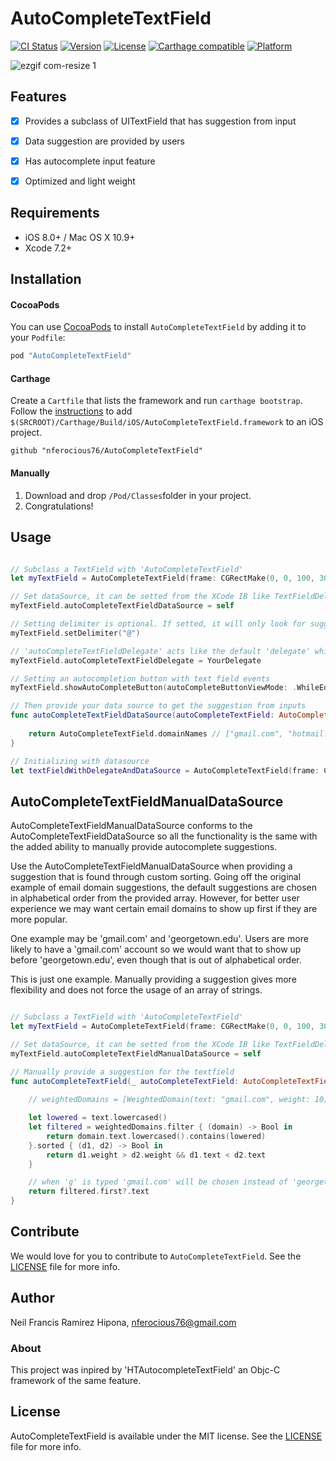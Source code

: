 # AutoCompleteTextField

[![CI Status](https://img.shields.io/badge/build-passed-brightgreen.svg)](https://img.shields.io/badge/build-passed-brightgreen.svg)
[![Version](https://img.shields.io/badge/pod-v0.1.5-blue.svg)](https://img.shields.io/badge/pod-v0.1.5-blue.svg)
[![License](https://img.shields.io/badge/License-MIT-yellow.svg)](https://img.shields.io/badge/Lisence-MIT-yellow.svg)
[![Carthage compatible](https://img.shields.io/badge/Carthage-compatible-4BC51D.svg?style=flat)](https://github.com/Carthage/Carthage)
[![Platform](https://img.shields.io/badge/platform-ios-lightgrey.svg)](https://img.shields.io/badge/platform-ios-lightgrey.svg)

![ezgif com-resize 1](https://cloud.githubusercontent.com/assets/6511079/16903266/0f2c58e2-4c50-11e6-827c-57b47992c9b2.gif)

## Features
- [x] Provides a subclass of UITextField that has suggestion from input
- [x] Data suggestion are provided by users
- [x] Has autocomplete input feature
- [x] Optimized and light weight


## Requirements

- iOS 8.0+ / Mac OS X 10.9+
- Xcode 7.2+


## Installation

#### CocoaPods
You can use [CocoaPods](http://cocoapods.org/) to install `AutoCompleteTextField` by adding it to your `Podfile`:

```ruby
pod "AutoCompleteTextField"
```

#### Carthage
Create a `Cartfile` that lists the framework and run `carthage bootstrap`. Follow the [instructions](https://github.com/Carthage/Carthage#if-youre-building-for-ios) to add `$(SRCROOT)/Carthage/Build/iOS/AutoCompleteTextField.framework` to an iOS project.

```
github "nferocious76/AutoCompleteTextField"
```

#### Manually
1. Download and drop ```/Pod/Classes```folder in your project.  
2. Congratulations!  

## Usage

```Swift

// Subclass a TextField with 'AutoCompleteTextField'
let myTextField = AutoCompleteTextField(frame: CGRectMake(0, 0, 100, 30))

// Set dataSource, it can be setted from the XCode IB like TextFieldDelegate
myTextField.autoCompleteTextFieldDataSource = self

// Setting delimiter is optional. If setted, it will only look for suggestion if delimiter is found
myTextField.setDelimiter("@")

// 'autoCompleteTextFieldDelegate' acts like the default 'delegate' which 'delegate' is also accessible to the IB.
myTextField.autoCompleteTextFieldDelegate = YourDelegate

// Setting an autocompletion button with text field events
myTextField.showAutoCompleteButton(autoCompleteButtonViewMode: .WhileEditing)

// Then provide your data source to get the suggestion from inputs
func autoCompleteTextFieldDataSource(autoCompleteTextField: AutoCompleteTextField) -> [String] {
        
    return AutoCompleteTextField.domainNames // ["gmail.com", "hotmail.com", "domain.net"]
}

// Initializing with datasource
let textFieldWithDelegateAndDataSource = AutoCompleteTextField(frame: CGRect(x: 20, y: 64, width: view.frame.width - 40, height: 40), autoCompleteTextFieldDataSource: self)

```

## AutoCompleteTextFieldManualDataSource

AutoCompleteTextFieldManualDataSource conforms to the AutoCompleteTextFieldDataSource so all the functionality is the same with the added ability to manually provide autocomplete suggestions.

Use the AutoCompleteTextFieldManualDataSource when providing a suggestion that is found through custom sorting. Going off the original example of email domain suggestions, the default suggestions are chosen in alphabetical order from the provided array. However, for better user experience we may want certain email domains to show up first if they are more popular. 

One example may be 'gmail.com' and 'georgetown.edu'. Users are more likely to have a 'gmail.com' account so we would want that to show up before 'georgetown.edu', even though that is out of alphabetical order. 

This is just one example. Manually providing a suggestion gives more flexibility and does not force the usage of an array of strings. 

```Swift

// Subclass a TextField with 'AutoCompleteTextField'
let myTextField = AutoCompleteTextField(frame: CGRectMake(0, 0, 100, 30))

// Set dataSource, it can be setted from the XCode IB like TextFieldDelegate
myTextField.autoCompleteTextFieldManualDataSource = self

// Manually provide a suggestion for the textfield
func autoCompleteTextField(_ autoCompleteTextField: AutoCompleteTextField, suggestionFor text: String) -> String? {
        
    // weightedDomains = [WeightedDomain(text: "gmail.com", weight: 10), WeightedDomain(text: "georgetown.edu", weight: 1)]

    let lowered = text.lowercased()
    let filtered = weightedDomains.filter { (domain) -> Bool in
        return domain.text.lowercased().contains(lowered)
    }.sorted { (d1, d2) -> Bool in
        return d1.weight > d2.weight && d1.text < d2.text
    }

    // when 'g' is typed 'gmail.com' will be chosen instead of 'georgetown.edu' becasue of weight
    return filtered.first?.text
}

```

## Contribute
We would love for you to contribute to `AutoCompleteTextField`. See the [LICENSE](https://github.com/nferocious76/AutoCompleteTextField/blob/master/LICENSE) file for more info.

## Author

Neil Francis Ramirez Hipona, nferocious76@gmail.com

### About

This project was inpired by 'HTAutocompleteTextField' an Objc-C framework of the same feature.

## License

AutoCompleteTextField is available under the MIT license. See the [LICENSE](https://github.com/nferocious76/AutoCompleteTextField/blob/master/LICENSE) file for more info.
